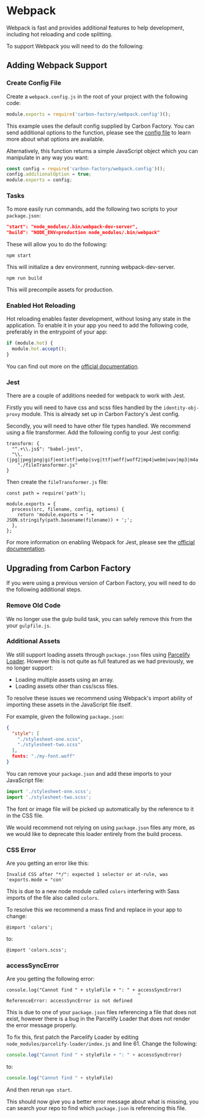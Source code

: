 # Webpack

Webpack is fast and provides additional features to help development, including hot reloading and code splitting.

To support Webpack you will need to do the following:

## Adding Webpack Support

### Create Config File

Create a `webpack.config.js` in the root of your project with the following code:

```js
module.exports = require('carbon-factory/webpack.config')();
```

This example uses the default config supplied by Carbon Factory. You can send additional options to the function, please see the [config file](https://github.com/Sage/carbon-factory/blob/master/webpack.config.js) to learn more about what options are available.

Alternatively, this function returns a simple JavaScript object which you can manipulate in any way you want:

```js
const config = require('carbon-factory/webpack.config')();
config.additionalOption = true;
module.exports = config;
```

### Tasks

To more easily run commands, add the following two scripts to your `package.json`:

```json
"start": "node_modules/.bin/webpack-dev-server",
"build": "NODE_ENV=production node_modules/.bin/webpack"
```

These will allow you to do the following:

```
npm start
```

This will initialize a dev environment, running webpack-dev-server.

```
npm run build
```

This will precompile assets for production.

### Enabled Hot Reloading

Hot reloading enables faster development, without losing any state in the application. To enable it in your app you need to add the following code, preferably in the entrypoint of your app:

```js
if (module.hot) {
  module.hot.accept();
}
```

You can find out more on the [official documentation](https://webpack.js.org/guides/hot-module-replacement/).

### Jest

There are a couple of additions needed for webpack to work with Jest.

Firstly you will need to have css and scss files handled by the `identity-obj-proxy` module. This is already set up in Carbon Factory's Jest config.

Secondly, you will need to have other file types handled. We recommend using a file transformer. Add the following config to your Jest config:

```
transform: {
  "^.+\\.js$": "babel-jest",
  "\\.(jpg|jpeg|png|gif|eot|otf|webp|svg|ttf|woff|woff2|mp4|webm|wav|mp3|m4a|aac|oga)$":
    "./fileTransformer.js"
}
```

Then create the `fileTransformer.js` file:

```
const path = require('path');

module.exports = {
  process(src, filename, config, options) {
    return 'module.exports = ' + JSON.stringify(path.basename(filename)) + ';';
  },
};
```

For more information on enabling Webpack for Jest, please see the [official documentation](https://facebook.github.io/jest/docs/en/webpack.html).

## Upgrading from Carbon Factory

If you were using a previous version of Carbon Factory, you will need to do the following additional steps.

### Remove Old Code

We no longer use the gulp build task, you can safely remove this from the your `gulpfile.js`.

### Additional Assets

We still support loading assets through `package.json` files using [Parcelify Loader](https://www.npmjs.com/package/parcelify-loader). However this is not quite as full featured as we had previously, we no longer support:

* Loading multiple assets using an array.
* Loading assets other than css/scss files.

To resolve these issues we recommend using Webpack's import ability of importing these assets in the JavaScript file itself.

For example, given the following `package.json`:

```json
{
  "style": [
    "./stylesheet-one.scss",
    "./stylesheet-two.scss"
  ],
  fonts: "./my-font.woff"
}
```

You can remove your `package.json` and add these imports to your JavaScript file:

```js
import './stylesheet-one.scss';
import './stylesheet-two.scss';
```

The font or image file will be picked up automatically by the reference to it in the CSS file.

We would recommend not relying on using `package.json` files any more, as we would like to deprecate this loader entirely from the build process.

### CSS Error

Are you getting an error like this:

```
Invalid CSS after "*/": expected 1 selector or at-rule, was 'exports.mode = "con'
```

This is due to a new node module called `colors` interfering with Sass imports of the file also called `colors`.

To resolve this we recommend a mass find and replace in your app to change:

```
@import 'colors';
```

to:

```
@import 'colors.scss';
```

### accessSyncError

Are you getting the following error:

```
console.log("Cannot find " + styleFile + ": " + accessSyncError)
                                                ^
ReferenceError: accessSyncError is not defined
```

This is due to one of your `package.json` files referencing a file that does not exist, however there is a bug in the Parcelify Loader that does not render the error message properly.

To fix this, first patch the Parcelify Loader by editing `node_modules/parcelify-loader/index.js` and line 61. Change the following:

```js
console.log("Cannot find " + styleFile + ": " + accessSyncError)
```

to:

```js
console.log("Cannot find " + styleFile)
```

And then rerun `npm start`.

This should now give you a better error message about what is missing, you can search your repo to find which `package.json` is referencing this file.
